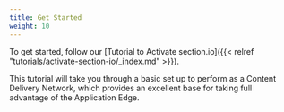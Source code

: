 ```yaml
---
title: Get Started
weight: 10
---
```


To get started, follow our [Tutorial to Activate section.io]({{< relref "tutorials/activate-section-io/_index.md" >}}).

This tutorial will take you through a basic set up to perform as a Content Delivery Network, which provides an excellent base for taking full advantage of the Application Edge.

